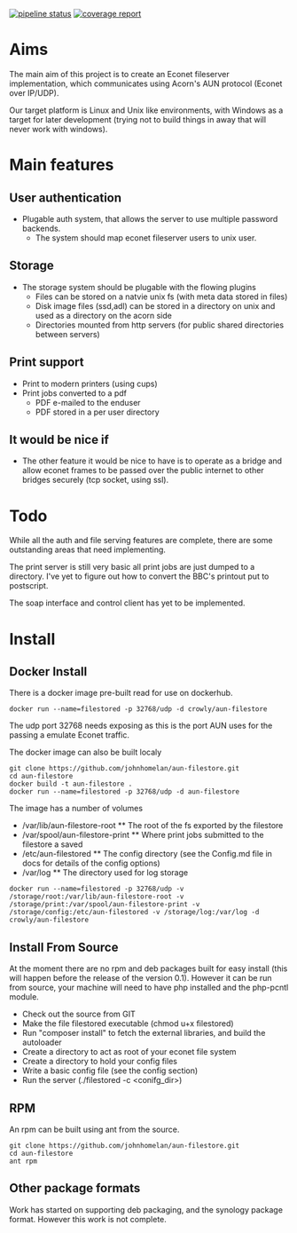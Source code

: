 [![pipeline status](https://gitlab.home-lan.co.uk:8443/docker/aun-filestore/badges/master/pipeline.svg)](https://gitlab.home-lan.co.uk:8443/docker/aun-filestore/commits/master) 
[![coverage report](https://gitlab.home-lan.co.uk:8443/docker/aun-filestore/badges/master/coverage.svg)](https://gitlab.home-lan.co.uk:8443/docker/aun-filestore/commits/master)

# Aims #
The main aim of this project is to create an Econet fileserver implementation, which communicates using Acorn's AUN protocol (Econet over IP/UDP).

Our target platform is Linux and Unix like environments, with Windows as a target for later development (trying not to build things in away that will never work with windows).

# Main features #

## User authentication ##
* Plugable auth system, that allows the server to use multiple password backends. 
    * The system should map econet fileserver users to unix user.

## Storage ###
* The storage system should be plugable with the flowing plugins 
    * Files can be stored on a natvie unix fs (with meta data stored in files)
    * Disk image files (ssd,adl) can be stored in a directory on unix and used as a directory on the acorn side
    * Directories mounted from http servers (for public shared directories between servers)

## Print support ##
* Print to modern printers (using cups)
* Print jobs converted to a pdf
    * PDF e-mailed to the enduser
    * PDF stored in a per user directory 

## It would be nice if ##
* The other feature it would be nice to have is to operate as a bridge and allow econet frames to be passed over the public internet to other bridges securely (tcp socket, using ssl).

# Todo #
While all the auth and file serving features are complete, there are some outstanding areas that need implementing.

The print server is still very basic all print jobs are just dumped to a directory. I've yet to figure out how to convert the BBC's printout put to postscript. 

The soap interface and control client has yet to be implemented. 

# Install #
## Docker Install ##
There is a docker image pre-built read for use on dockerhub.

~~~
docker run --name=filestored -p 32768/udp -d crowly/aun-filestore
~~~
The udp port 32768 needs exposing as this is the port AUN uses for the passing a emulate Econet traffic.   

The docker image can also be built localy 

~~~
git clone https://github.com/johnhomelan/aun-filestore.git
cd aun-filestore
docker build -t aun-filestore .
docker run --name=filestored -p 32768/udp -d aun-filestore
~~~

The image has a number of volumes 
* /var/lib/aun-filestore-root
** The root of the fs exported by the filestore
* /var/spool/aun-filestore-print
** Where print jobs submitted to the filestore a saved
* /etc/aun-filestored
** The config directory (see the Config.md file in docs for details of the config options)
* /var/log
** The directory used for log storage 

~~~
docker run --name=filestored -p 32768/udp -v /storage/root:/var/lib/aun-filestore-root -v /storage/print:/var/spool/aun-filestore-print -v /storage/config:/etc/aun-filestored -v /storage/log:/var/log -d crowly/aun-filestore
~~~

## Install From Source ##

At the moment there are no rpm and deb packages built for easy install (this will happen before the release of the version 0.1).  However it can be run from source, your machine will need to have php installed and the php-pcntl module.
  
* Check out the source from GIT  
* Make the file filestored executable (chmod u+x filestored)
* Run "composer install" to fetch the external libraries, and build the autoloader
* Create a directory to act as root of your econet file system
* Create a directory to hold your config files 
* Write a basic config file (see the config section)
* Run the server (./filestored -c <conifg_dir>)

## RPM ##

An rpm can be built using ant from the source.

~~~
git clone https://github.com/johnhomelan/aun-filestore.git
cd aun-filestore
ant rpm
~~~

## Other package formats ##

Work has started on supporting deb packaging, and the synology package format.  However this work is not complete.  
